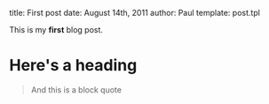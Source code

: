 title: First post
date: August 14th, 2011
author: Paul
template: post.tpl


This is my **first** blog post.

# Here's a heading

> And this is a block quote
